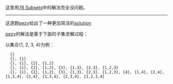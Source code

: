 这里用[78 Subsets](https://github.com/yangxuhui/LeetCode/tree/master/src/78.Subsets)中的解法完全没问题。
***
这道题[pezy](https://github.com/pezy/LeetCode/tree/master/071.%20Subsets%20II)给出了一种更加简洁的[solution](https://github.com/pezy/LeetCode/tree/master/071.%20Subsets%20II)   
   
[pezy](https://github.com/pezy/LeetCode/tree/master/071.%20Subsets%20II)的解法是基于下面的子集求解过程：
   
以集合{1, 2, 3, 4}为例：  

      {}
      {}, {1}
      {}, {1}, {2}, {1,2}
      {}, {1}, {2}, {1,2}, {3}, {1,3}, {2,3}, {1,2,3}
      {}, {1}, {2}, {1,2}, {3}, {1,3}, {2,3}, {1,2,3}, {4}, {1,4}, {2,4}, {1,2,4}, {3,4}, {1,3,4}, {2,3,4}, {1,2,3,4}
       

